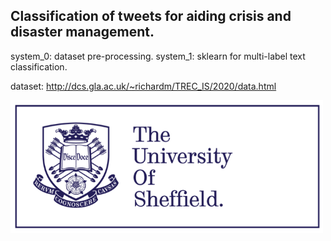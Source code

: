 
## Classification of tweets for aiding crisis and disaster management.

system_0: dataset pre-processing.
system_1: sklearn for multi-label text classification.

dataset: http://dcs.gla.ac.uk/~richardm/TREC_IS/2020/data.html

<img src="image/sheffield.png" width="500">
